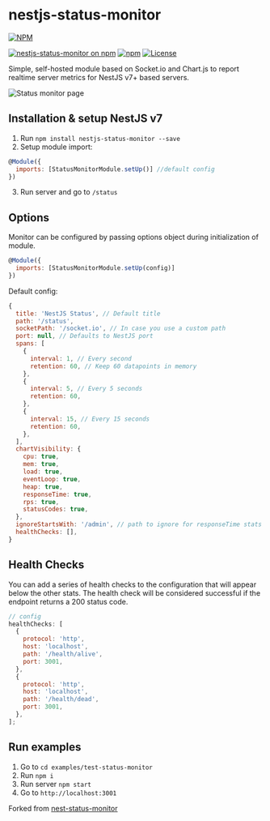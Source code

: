 # nestjs-status-monitor

[![NPM](https://nodei.co/npm/nestjs-status-monitor.png?downloads=true&downloadRank=true&stars=true)](https://nodei.co/npm/nestjs-status-monitor/)

[![nestjs-status-monitor on npm](https://img.shields.io/npm/v/nestjs-status-monitor.svg)](https://www.npmjs.com/package/nestjs-status-monitor)
[![npm](https://img.shields.io/npm/dt/nestjs-status-monitor.svg)](https://img.shields.io/npm/dt/nestjs-status-monitor.svg)
[![License](https://img.shields.io/badge/License-Apache%202.0-blue.svg)](https://opensource.org/licenses/Apache-2.0)

Simple, self-hosted module based on Socket.io and Chart.js to report realtime server metrics for NestJS v7+ based servers.

![Status monitor page](https://i.imgur.com/AkZEPYG.gif 'Status monitor page')

## Installation & setup NestJS v7

1. Run `npm install nestjs-status-monitor --save`
2. Setup module import:
```javascript
@Module({
  imports: [StatusMonitorModule.setUp()] //default config
})
```
3. Run server and go to `/status`

## Options

Monitor can be configured by passing options object during initialization of
module.

```javascript
@Module({
  imports: [StatusMonitorModule.setUp(config)]
})
```

Default config:

```javascript
{
  title: 'NestJS Status', // Default title
  path: '/status',
  socketPath: '/socket.io', // In case you use a custom path
  port: null, // Defaults to NestJS port
  spans: [
    {
      interval: 1, // Every second
      retention: 60, // Keep 60 datapoints in memory
    },
    {
      interval: 5, // Every 5 seconds
      retention: 60,
    },
    {
      interval: 15, // Every 15 seconds
      retention: 60,
    },
  ],
  chartVisibility: {
    cpu: true,
    mem: true,
    load: true,
    eventLoop: true,
    heap: true,
    responseTime: true,
    rps: true,
    statusCodes: true,
  },
  ignoreStartsWith: '/admin', // path to ignore for responseTime stats
  healthChecks: [],
}
```

## Health Checks

You can add a series of health checks to the configuration that will appear
below the other stats. The health check will be considered successful if the
endpoint returns a 200 status code.

```javascript
// config
healthChecks: [
  {
    protocol: 'http',
    host: 'localhost',
    path: '/health/alive',
    port: 3001,
  },
  {
    protocol: 'http',
    host: 'localhost',
    path: '/health/dead',
    port: 3001,
  },
];
```

## Run examples

1. Go to `cd examples/test-status-monitor`
2. Run `npm i`
3. Run server `npm start`
4. Go to `http://localhost:3001`


Forked from
[nest-status-monitor](https://github.com/GenFirst/nest-status-monitor)
